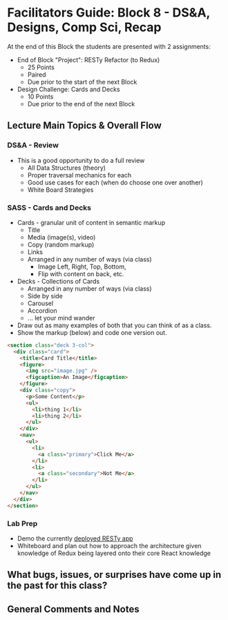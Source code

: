 # Facilitators Guide: Block 8 - DS&A, Designs, Comp Sci, Recap

At the end of this Block the students are presented with 2 assignments:

* End of Block "Project": RESTy Refactor (to Redux)
  * 25 Points
  * Paired
  * Due prior to the start of the next Block
* Design Challenge: Cards and Decks
  * 10 Points
  * Due prior to the end of the next Block
    

## Lecture Main Topics & Overall Flow

### DS&A - Review

* This is a good opportunity to do a full review
  * All Data Structures (theory)
  * Proper traversal mechanics for each
  * Good use cases for each (when do choose one over another)
  * White Board Strategies

### SASS - Cards and Decks

* Cards - granular unit of content in semantic markup
  * Title
  * Media (image(s), video)
  * Copy (random markup)
  * Links
  * Arranged in any number of ways (via class)
    * Image Left, Right, Top, Bottom,
    * Flip with content on back, etc.
* Decks - Collections of Cards
  * Arranged in any number of ways (via class)
  * Side by side
  * Carousel
  * Accordion
  * ... let your mind wander
* Draw out as many examples of both that you can think of as a class.
* Show the markup (below) and code one version out.

```html
<section class="deck 3-col">
  <div class="card">
    <title>Card Title</title>
    <figure>
      <img src="image.jpg" />
      <figcaption>An Image</figcaption>
    </figure>
    <div class="copy">
      <p>Some Content</p>
      <ul>
        <li>thing 1</li>
        <li>thing 2</li>
      </ul>
    </div>
    <nav>
      <ul>
        <li>
          <a class="primary">Click Me</a>
        </li>
        <li>
          <a class="secondary">Not Me</a>
        </li>
      </ul>
    </nav>
  </div>
</section>

```

### Lab Prep

* Demo the currently [deployed RESTy app](https://resty.netlify.com)
* Whiteboard and plan out how to approach the architecture given knowledge of Redux being layered onto their core React knowledge

## What bugs, issues, or surprises have come up in the past for this class?


## General Comments and Notes
